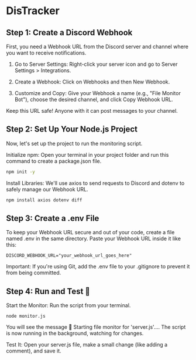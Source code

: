 # DisTracker
## Step 1: Create a Discord Webhook
First, you need a Webhook URL from the Discord server and channel where you want to receive notifications.

1. Go to Server Settings: Right-click your server icon and go to Server Settings > Integrations.

2. Create a Webhook: Click on Webhooks and then New Webhook.

3. Customize and Copy: Give your Webhook a name (e.g., "File Monitor Bot"), choose the desired channel, and click Copy Webhook URL.

Keep this URL safe! Anyone with it can post messages to your channel.
## Step 2: Set Up Your Node.js Project
Now, let's set up the project to run the monitoring script.

Initialize npm: Open your terminal in your project folder and run this command to create a package.json file.

```bash
npm init -y
```
Install Libraries: We'll use axios to send requests to Discord and dotenv to safely manage our Webhook URL.

```bash
npm install axios dotenv diff
```

## Step 3: Create a .env File
To keep your Webhook URL secure and out of your code, create a file named .env in the same directory. Paste your Webhook URL inside it like this:

```.env
DISCORD_WEBHOOK_URL="your_webhook_url_goes_here"
```
Important: If you're using Git, add the .env file to your .gitignore to prevent it from being committed.

## Step 4: Run and Test 🚀
Start the Monitor: Run the script from your terminal.
```
node monitor.js
```
You will see the message 🚀 Starting file monitor for 'server.js'.... The script is now running in the background, watching for changes.

Test It: Open your server.js file, make a small change (like adding a comment), and save it.
